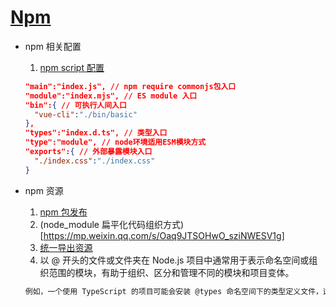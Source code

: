 <!--
 * @Author: TerryMin
 * @Date: 2023-01-02 09:51:15
 * @LastEditors: TerryMin
 * @LastEditTime: 2025-04-10 14:25:49
 * @Description: file not
-->

# [Npm](https://www.npmjs.com/)

- npm 相关配置

  1.  [npm script 配置](http://ruanyifeng.com/blog/2016/10/npm_scripts.html)

  ```json
  "main":"index.js", // npm require commonjs包入口
  "module":"index.mjs", // ES module 入口
  "bin":{ // 可执行人间入口
    "vue-cli":"./bin/basic"
  },
  "types":"index.d.ts", // 类型入口
  "type":"module", // node环境适用ESM模块方式
  "exports":{ // 外部暴露模块入口
    "./index.css":"./index.css"
  }
  ```

- npm 资源

  1. [npm 包发布](https://www.kancloud.cn/outsider/clitool/313178)
  2. (node_module 扁平化代码组织方式)[https://mp.weixin.qq.com/s/Oaq9JTSOHwO_sziNWESV1g]
  3. [统一导出资源](https://blog.csdn.net/chengqige/article/details/121221779)
  4. 以 @ 开头的文件或文件夹在 Node.js 项目中通常用于表示命名空间或组织范围的模块，有助于组织、区分和管理不同的模块和项目变体。

  ```js
  例如，一个使用 TypeScript 的项目可能会安装 @types 命名空间下的类型定义文件，这些文件用于提供 TypeScript 对特定模块的类型信息。
  ```
